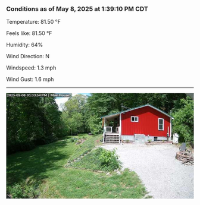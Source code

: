 ### Conditions as of May 8, 2025 at 1:39:10 PM CDT 

Temperature: 81.50 &deg;F

Feels like: 81.50 &deg;F

Humidity: 64%

Wind Direction: N

Windspeed: 1.3 mph

Wind Gust: 1.6 mph

---

<img src="./images/latest.jpeg"/>

